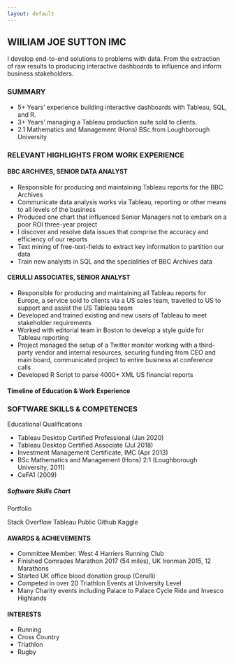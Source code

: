 ```yaml
---
layout: default
---
```

## WIILIAM JOE SUTTON IMC

I develop end-to-end solutions to problems with data. From the extraction of raw results to producing interactive dashboards to influence and inform business stakeholders.

### SUMMARY

- 5+ Years’ experience building interactive dashboards with Tableau, SQL, and R.
- 3+ Years’ managing a Tableau production suite sold to clients.
- 2.1 Mathematics and Management (Hons) BSc from Loughborough University

### RELEVANT HIGHLIGHTS FROM WORK EXPERIENCE

#### BBC ARCHIVES, SENIOR DATA ANALYST

-	Responsible for producing and maintaining Tableau reports for the BBC Archives 
-	Communicate data analysis works via Tableau, reporting or other means to all levels of the business 
-	Produced one chart that influenced Senior Managers not to embark on a poor ROI three-year project
-	I discover and resolve data issues that comprise the accuracy and efficiency of our reports
-	Text mining of free-text-fields to extract key information to partition our data
-	Train new analysts in SQL and the specialities of BBC Archives data

#### CERULLI ASSOCIATES, SENIOR ANALYST
-	Responsible for producing and maintaining all Tableau reports for Europe, a service sold to clients via a US sales team, travelled to US to support and assist the US Tableau team
-	Developed and trained existing and new users of Tableau to meet stakeholder requirements
-	Worked with editorial team in Boston to develop a style guide for Tableau reporting
-	Project managed the setup of a Twitter monitor working with a third-party vendor and internal resources, securing funding from CEO and main board, communicated project to entire business at conference calls 
-	Developed R Script to parse 4000+ XML US financial reports 

#### Timeline of Education & Work Experience


### SOFTWARE SKILLS & COMPETENCES

Educational Qualifications 

-	Tableau Desktop Certified Professional (Jan 2020)
-	Tableau Desktop Certified Associate (Jul 2018)
-	Investment Management Certificate, IMC (Apr 2013)
-	BSc Mathematics and Management (Hons) 2:1 (Loughborough University, 2011)
-	CeFA1 (2009)

##### Software Skills Chart


Portfolio

Stack Overflow
Tableau Public
Github 
Kaggle


#### AWARDS & ACHIEVEMENTS	

- Committee Member: West 4 Harriers Running Club
- Finished Comrades Marathon 2017 (54 miles), UK Ironman 2015, 12 Marathons
- Started UK office blood donation group (Cerulli)
- Competed in over 20 Triathlon Events at University Level
- Many Charity events including Palace to Palace Cycle Ride and Invesco Highlands


#### INTERESTS

- Running
- Cross Country
- Triathlon 
- Rugby
